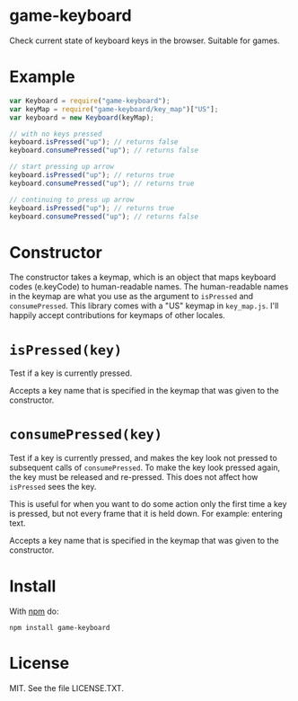 # game-keyboard

Check current state of keyboard keys in the browser. Suitable for games.

# Example

```javascript
var Keyboard = require("game-keyboard");
var keyMap = require("game-keyboard/key_map")["US"];
var keyboard = new Keyboard(keyMap);

// with no keys pressed
keyboard.isPressed("up"); // returns false
keyboard.consumePressed("up"); // returns false

// start pressing up arrow
keyboard.isPressed("up"); // returns true
keyboard.consumePressed("up"); // returns true

// continuing to press up arrow
keyboard.isPressed("up"); // returns true
keyboard.consumePressed("up"); // returns false
```

# Constructor

The constructor takes a keymap, which is an object that maps keyboard codes (e.keyCode) to human-readable names.
The human-readable names in the keymap are what you use as the argument to `isPressed` and `consumePressed`.
This library comes with a "US" keymap in `key_map.js`. I'll happily accept contributions for keymaps of other locales.

# `isPressed(key)`

Test if a key is currently pressed.

Accepts a key name that is specified in the keymap that was given to the constructor.

# `consumePressed(key)`

Test if a key is currently pressed, and makes the key look not pressed to subsequent calls of `consumePressed`.
To make the key look pressed again, the key must be released and re-pressed. This does not affect how `isPressed` sees the key.

This is useful for when you want to do some action only the first time a key is pressed, but not every frame that it is held down. For example: entering text.

Accepts a key name that is specified in the keymap that was given to the constructor.

# Install

With [npm](https://www.npmjs.com/) do:

```
npm install game-keyboard
```

# License

MIT. See the file LICENSE.TXT.
